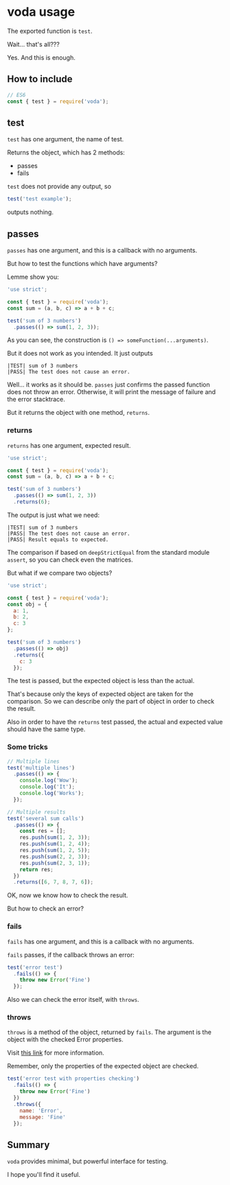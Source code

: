 # voda usage

The exported function is `test`.

Wait... that's all???


Yes. And this is enough.

## How to include

```javascript
// ES6
const { test } = require('voda');
```

## test

`test` has one argument, the name of test.

Returns the object, which has 2 methods:

* passes
* fails

`test` does not provide any output, so

```javascript
test('test example');
```

outputs nothing.

## passes

`passes` has one argument, and this is a callback
with no arguments.

But how to test the functions which have arguments?

Lemme show you:

```javascript
'use strict';

const { test } = require('voda');
const sum = (a, b, c) => a + b + c;

test('sum of 3 numbers')
  .passes(() => sum(1, 2, 3));
```

As you can see, the construction is
`() => someFunction(...arguments)`.

But it does not work as you intended. It just outputs

```
|TEST| sum of 3 numbers
|PASS| The test does not cause an error.
```

Well... it works as it should be. `passes` just confirms
the passed function does not throw an error.
Otherwise, it will print the message of failure and the
error stacktrace.

But it returns the object with one method, `returns`.

### returns

`returns` has one argument, expected result.

```javascript
'use strict';

const { test } = require('voda');
const sum = (a, b, c) => a + b + c;

test('sum of 3 numbers')
  .passes(() => sum(1, 2, 3))
  .returns(6);
```

The output is just what we need:

```
|TEST| sum of 3 numbers
|PASS| The test does not cause an error.
|PASS| Result equals to expected.
```

The comparison if based on `deepStrictEqual` from the
standard module `assert`, so you can check even the matrices.

But what if we compare two objects?

```javascript
'use strict';

const { test } = require('voda');
const obj = {
  a: 1,
  b: 2,
  c: 3
};

test('sum of 3 numbers')
  .passes(() => obj)
  .returns({
    c: 3
  });
```

The test is passed, but the expected object is less than
the actual.

That's because only the keys of expected object are taken
for the comparison. So we can describe only the part of object
in order to check the result.

Also in order to have the `returns` test passed, the actual
and expected value should have the same type.

### Some tricks

```javascript
// Multiple lines
test('multiple lines')
  .passes(() => {
    console.log('Wow');
    console.log('It');
    console.log('Works');
  });

// Multiple results
test('several sum calls')
  .passes(() => {
    const res = [];
    res.push(sum(1, 2, 3));
    res.push(sum(1, 2, 4));
    res.push(sum(1, 2, 5));
    res.push(sum(2, 2, 3));
    res.push(sum(2, 3, 1));
    return res;
  })
  .returns([6, 7, 8, 7, 6]);
```

OK, now we know how to check the result.

But how to check an error?

### fails

`fails` has one argument, and this is a callback
with no arguments.

`fails` passes, if the callback throws an error:

```javascript
test('error test')
  .fails(() => {
    throw new Error('Fine')
  });
```

Also we can check the error itself, with `throws`.

### throws

`throws` is a method of the object, returned by `fails`.
The argument is the object with the checked Error properties.

Visit [this link](https://developer.mozilla.org/en-US/docs/Web/JavaScript/Reference/Global_Objects/Error)
for more information.

Remember, only the properties of the expected object
are checked.

```javascript
test('error test with properties checking')
  .fails(() => {
    throw new Error('Fine')
  })
  .throws({
    name: 'Error',
    message: 'Fine'
  });
```

## Summary

`voda` provides minimal, but powerful interface for testing.

I hope you'll find it useful.
